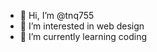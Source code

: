 - 👋 Hi, I’m @tnq755
- 👀 I’m interested in web design
- 🌱 I’m currently learning coding


<!---
tnq755/tnq755 is a ✨ special ✨ repository because its `README.md` (this file) appears on your GitHub profile.
You can click the Preview link to take a look at your changes.
--->
